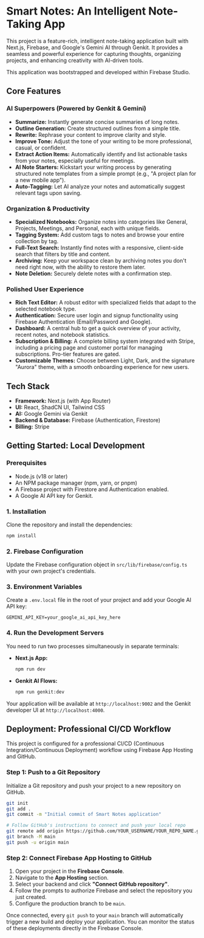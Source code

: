 # Smart Notes: An Intelligent Note-Taking App

This project is a feature-rich, intelligent note-taking application built with Next.js, Firebase, and Google's Gemini AI through Genkit. It provides a seamless and powerful experience for capturing thoughts, organizing projects, and enhancing creativity with AI-driven tools.

This application was bootstrapped and developed within Firebase Studio.

## Core Features

### AI Superpowers (Powered by Genkit & Gemini)
- **Summarize:** Instantly generate concise summaries of long notes.
- **Outline Generation:** Create structured outlines from a simple title.
- **Rewrite:** Rephrase your content to improve clarity and style.
- **Improve Tone:** Adjust the tone of your writing to be more professional, casual, or confident.
- **Extract Action Items:** Automatically identify and list actionable tasks from your notes, especially useful for meetings.
- **AI Note Starters:** Kickstart your writing process by generating structured note templates from a simple prompt (e.g., "A project plan for a new mobile app").
- **Auto-Tagging:** Let AI analyze your notes and automatically suggest relevant tags upon saving.

### Organization & Productivity
- **Specialized Notebooks:** Organize notes into categories like General, Projects, Meetings, and Personal, each with unique fields.
- **Tagging System:** Add custom tags to notes and browse your entire collection by tag.
- **Full-Text Search:** Instantly find notes with a responsive, client-side search that filters by title and content.
- **Archiving:** Keep your workspace clean by archiving notes you don't need right now, with the ability to restore them later.
- **Note Deletion:** Securely delete notes with a confirmation step.

### Polished User Experience
- **Rich Text Editor:** A robust editor with specialized fields that adapt to the selected notebook type.
- **Authentication:** Secure user login and signup functionality using Firebase Authentication (Email/Password and Google).
- **Dashboard:** A central hub to get a quick overview of your activity, recent notes, and notebook statistics.
- **Subscription & Billing:** A complete billing system integrated with Stripe, including a pricing page and customer portal for managing subscriptions. Pro-tier features are gated.
- **Customizable Themes:** Choose between Light, Dark, and the signature "Aurora" theme, with a smooth onboarding experience for new users.

## Tech Stack

- **Framework:** Next.js (with App Router)
- **UI:** React, ShadCN UI, Tailwind CSS
- **AI:** Google Gemini via Genkit
- **Backend & Database:** Firebase (Authentication, Firestore)
- **Billing:** Stripe

## Getting Started: Local Development

### Prerequisites
- Node.js (v18 or later)
- An NPM package manager (npm, yarn, or pnpm)
- A Firebase project with Firestore and Authentication enabled.
- A Google AI API key for Genkit.

### 1. Installation
Clone the repository and install the dependencies:
```bash
npm install
```

### 2. Firebase Configuration
Update the Firebase configuration object in `src/lib/firebase/config.ts` with your own project's credentials.

### 3. Environment Variables
Create a `.env.local` file in the root of your project and add your Google AI API key:
```
GEMINI_API_KEY=your_google_ai_api_key_here
```

### 4. Run the Development Servers
You need to run two processes simultaneously in separate terminals:
- **Next.js App:**
  ```bash
  npm run dev
  ```
- **Genkit AI Flows:**
  ```bash
  npm run genkit:dev
  ```
Your application will be available at `http://localhost:9002` and the Genkit developer UI at `http://localhost:4000`.

## Deployment: Professional CI/CD Workflow

This project is configured for a professional CI/CD (Continuous Integration/Continuous Deployment) workflow using Firebase App Hosting and GitHub.

### Step 1: Push to a Git Repository
Initialize a Git repository and push your project to a new repository on GitHub.
```bash
git init
git add .
git commit -m "Initial commit of Smart Notes application"

# Follow GitHub's instructions to connect and push your local repo
git remote add origin https://github.com/YOUR_USERNAME/YOUR_REPO_NAME.git
git branch -M main
git push -u origin main
```

### Step 2: Connect Firebase App Hosting to GitHub
1.  Open your project in the **Firebase Console**.
2.  Navigate to the **App Hosting** section.
3.  Select your backend and click **"Connect GitHub repository"**.
4.  Follow the prompts to authorize Firebase and select the repository you just created.
5.  Configure the production branch to be `main`.

Once connected, every `git push` to your `main` branch will automatically trigger a new build and deploy your application. You can monitor the status of these deployments directly in the Firebase Console.
